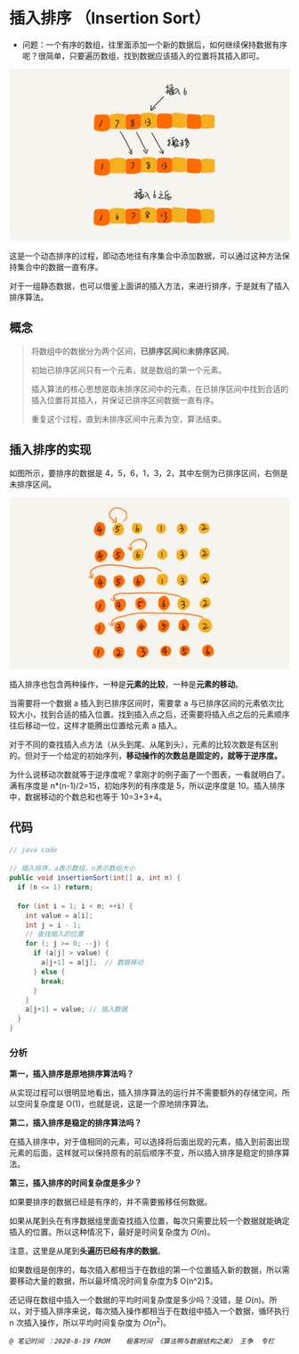 # 插入排序 （Insertion Sort）

- 问题：一个有序的数组，往里面添加一个新的数据后，如何继续保持数据有序呢？很简单，只要遍历数组，找到数据应该插入的位置将其插入即可。

![Figure](../Resources/10.jpg)

这是一个动态排序的过程，即动态地往有序集合中添加数据，可以通过这种方法保持集合中的数据一直有序。

对于一组静态数据，也可以借鉴上面讲的插入方法，来进行排序，于是就有了插入排序算法。

## 概念

>将数组中的数据分为两个区间，**已排序区间**和**未排序区间**。
>
>初始已排序区间只有一个元素，就是数组的第一个元素。
>
>插入算法的核心思想是取未排序区间中的元素，在已排序区间中找到合适的插入位置将其插入，并保证已排序区间数据一直有序。
>
>重复这个过程，直到未排序区间中元素为空，算法结束。



## 插入排序的实现

如图所示，要排序的数据是 4，5，6，1，3，2，其中左侧为已排序区间，右侧是未排序区间。

![Figure](../Resources/11.jpg)

插入排序也包含两种操作，一种是**元素的比较**，一种是**元素的移动**。

当需要将一个数据 a 插入到已排序区间时，需要拿 a 与已排序区间的元素依次比较大小，找到合适的插入位置。找到插入点之后，还需要将插入点之后的元素顺序往后移动一位，这样才能腾出位置给元素 a 插入。

对于不同的查找插入点方法（从头到尾、从尾到头），元素的比较次数是有区别的。但对于一个给定的初始序列，**移动操作的次数总是固定的，就等于逆序度。**

为什么说移动次数就等于逆序度呢？拿刚才的例子画了一个图表，一看就明白了。满有序度是 n*(n-1)/2=15，初始序列的有序度是 5，所以逆序度是 10。插入排序中，数据移动的个数总和也等于 10=3+3+4。

## 代码

```java
// java code

// 插入排序，a表示数组，n表示数组大小
public void insertionSort(int[] a, int n) {
  if (n <= 1) return;

  for (int i = 1; i < n; ++i) {
    int value = a[i];
    int j = i - 1;
    // 查找插入的位置
    for (; j >= 0; --j) {
      if (a[j] > value) {
        a[j+1] = a[j];  // 数据移动
      } else {
        break;
      }
    }
    a[j+1] = value; // 插入数据
  }
}
```

### 分析

**第一，插入排序是原地排序算法吗？**

从实现过程可以很明显地看出，插入排序算法的运行并不需要额外的存储空间，所以空间复杂度是 O(1)，也就是说，这是一个原地排序算法。

**第二，插入排序是稳定的排序算法吗？**

在插入排序中，对于值相同的元素，可以选择将后面出现的元素，插入到前面出现元素的后面，这样就可以保持原有的前后顺序不变，所以插入排序是稳定的排序算法。

**第三，插入排序的时间复杂度是多少？**

如果要排序的数据已经是有序的，并不需要搬移任何数据。

如果从尾到头在有序数据组里面查找插入位置，每次只需要比较一个数据就能确定插入的位置。所以这种情况下，最好是时间复杂度为 $O(n)$。

注意，这里是从尾到**头遍历已经有序的数据**。

如果数组是倒序的，每次插入都相当于在数组的第一个位置插入新的数据，所以需要移动大量的数据，所以最坏情况时间复杂度为$ O(n^2)$。

还记得在数组中插入一个数据的平均时间复杂度是多少吗？没错，是 $O(n)$。所以，对于插入排序来说，每次插入操作都相当于在数组中插入一个数据，循环执行 n 次插入操作，所以平均时间复杂度为 $O(n^2)$。







*`@ 笔记时间 ：2020-8-19	FROM	极客时间 《算法啊与数据结构之美》 王争  专栏`* 

